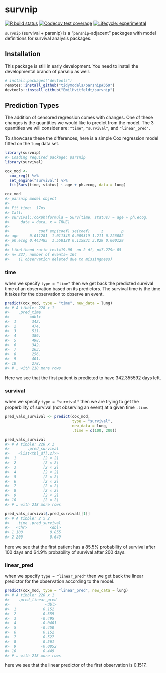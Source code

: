 
<!-- README.md is generated from README.Rmd. Please edit that file -->

# survnip

<!-- badges: start -->

[![R build
status](https://github.com/EmilHvitfeldt/survnip/workflows/R-CMD-check/badge.svg)](https://github.com/EmilHvitfeldt/survnip/actions)
[![Codecov test
coverage](https://codecov.io/gh/EmilHvitfeldt/survnip/branch/master/graph/badge.svg)](https://codecov.io/gh/EmilHvitfeldt/survnip?branch=master)
[![Lifecycle:
experimental](https://img.shields.io/badge/lifecycle-experimental-orange.svg)](https://www.tidyverse.org/lifecycle/#experimental)
<!-- badges: end -->

`survnip` (survival + parsnip) is a “`parsnip`-adjacent” packages with
model definitions for survival analysis packages.

## Installation

This package is still in early development. You need to install the
developmental branch of parsnip as well.

``` r
# install.packages("devtools")
remotes::install_github("tidymodels/parsnip#359")
devtools::install_github("EmilHvitfeldt/survnip")
```

## Prediction Types

The addition of censored regression comes with changes. One of these
changes is the quantities we would like to predict from the model. The 3
quantities we will consider are: `"time"`, `"survival"`, and
`"linear_pred"`.

To showcase these the differences, here is a simple Cox regression model
fitted on the `lung` data set.

``` r
library(survnip)
#> Loading required package: parsnip
library(survival)

cox_mod <-
  cox_reg() %>%
  set_engine("survival") %>%
  fit(Surv(time, status) ~ age + ph.ecog, data = lung)

cox_mod
#> parsnip model object
#> 
#> Fit time:  17ms 
#> Call:
#> survival::coxph(formula = Surv(time, status) ~ age + ph.ecog, 
#>     data = data, x = TRUE)
#> 
#>             coef exp(coef) se(coef)     z        p
#> age     0.011281  1.011345 0.009319 1.211 0.226082
#> ph.ecog 0.443485  1.558128 0.115831 3.829 0.000129
#> 
#> Likelihood ratio test=19.06  on 2 df, p=7.279e-05
#> n= 227, number of events= 164 
#>    (1 observation deleted due to missingness)
```

### time

when we specify `type = "time"` then we get back the predicted survival
time of an observation based on its predictors. The survival time is the
time it takes for the observation to observe an event.

``` r
predict(cox_mod, type = "time", new_data = lung)
#> # A tibble: 228 x 1
#>    .pred_time
#>         <dbl>
#>  1       342.
#>  2       474.
#>  3       511.
#>  4       389.
#>  5       498.
#>  6       342.
#>  7       263.
#>  8       256.
#>  9       401.
#> 10       278.
#> # … with 218 more rows
```

Here we see that the first patient is predicted to have 342.355592 days
left.

### survival

when we specify `type = "survival"` then we are trying to get the
properbility of survival (not observing an event) at a given time
`.time`.

``` r
pred_vals_survival <- predict(cox_mod, 
                              type = "survival", 
                              new_data = lung, 
                              .time = c(100, 200))

pred_vals_survival
#> # A tibble: 228 x 1
#>        .pred_survival
#>    <list<tbl_df[,2]>>
#>  1            [2 × 2]
#>  2            [2 × 2]
#>  3            [2 × 2]
#>  4            [2 × 2]
#>  5            [2 × 2]
#>  6            [2 × 2]
#>  7            [2 × 2]
#>  8            [2 × 2]
#>  9            [2 × 2]
#> 10            [2 × 2]
#> # … with 218 more rows

pred_vals_survival$.pred_survival[[1]]
#> # A tibble: 2 x 2
#>   .time .pred_survival
#>   <chr>          <dbl>
#> 1 100            0.855
#> 2 200            0.649
```

here we see that the first patient has a 85.5% probability of survival
after 100 days and 64.9% probability of survival after 200 days.

### linear\_pred

when we specify `type = "linear_pred"` then we get back the linear
predictor for the observation according to the model.

``` r
predict(cox_mod, type = "linear_pred", new_data = lung)
#> # A tibble: 228 x 1
#>    .pred_linear_pred
#>                <dbl>
#>  1            0.152 
#>  2           -0.359 
#>  3           -0.495 
#>  4           -0.0401
#>  5           -0.450 
#>  6            0.152 
#>  7            0.527 
#>  8            0.561 
#>  9           -0.0852
#> 10            0.449 
#> # … with 218 more rows
```

here we see that the linear predictor of the first observation is
0.1517.
